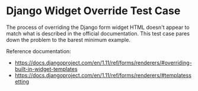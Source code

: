 # Django Widget Override Test Case

The process of overriding the Django form widget HTML doesn't appear to match what is described in the official documentation. This test case pares down the problem to the barest minimum example.

Reference documentation:

* https://docs.djangoproject.com/en/1.11/ref/forms/renderers/#overriding-built-in-widget-templates
* https://docs.djangoproject.com/en/1.11/ref/forms/renderers/#templatessetting
